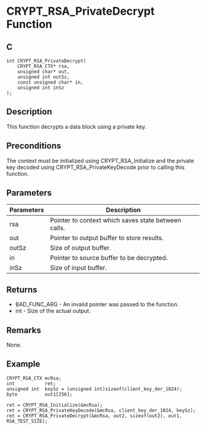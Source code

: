 # CRYPT_RSA_PrivateDecrypt Function

## C
    int CRYPT_RSA_PrivateDecrypt(
        CRYPT_RSA_CTX* rsa, 
        unsigned char* out, 
        unsigned int outSz, 
        const unsigned char* in, 
        unsigned int inSz
    );

## Description

This function decrypts a data block using a private key.

## Preconditions

The context must be initialized using CRYPT_RSA_Initialize and the private key decoded using CRYPT_RSA_PrivateKeyDecode prior to calling this function.

## Parameters

|Parameters  |Description  |
|----|----|
|rsa |Pointer to context which saves state between calls. |
|out |Pointer to output buffer to store results. |
|outSz |Size of output buffer. |
|in |Pointer to source buffer to be decrypted. |
|inSz |Size of input buffer. |

## Returns

- BAD_FUNC_ARG - An invalid pointer was passed to the function.
- int - Size of the actual output.

## Remarks

None.

## Example

    CRYPT_RSA_CTX mcRsa;
    int           ret;
    unsigned int  keySz = (unsigned int)sizeof(client_key_der_1024);
    byte          out1[256];

    ret = CRYPT_RSA_Initialize(&mcRsa);
    ret = CRYPT_RSA_PrivateKeyDecode(&mcRsa, client_key_der_1024, keySz);
    ret = CRYPT_RSA_PrivateDecrypt(&mcRsa, out2, sizeof(out2), out1, RSA_TEST_SIZE);

